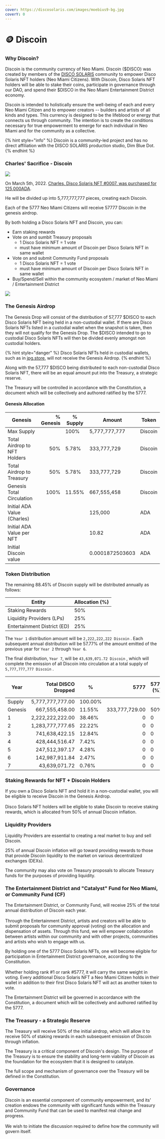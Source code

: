 ```yaml
---
cover: https://discosolaris.com/images/moebius9-bg.jpg
coverY: 0
---
```


# 🪙 Discoin

### Why Discoin?

Discoin is the community currency of Neo Miami. Discoin ($DISCO) was created by members of the [DISCO SOLARIS](https://discosolaris.com) community to empower Disco Solaris NFT holders (Neo Miami Citizens). With Discoin, Disco Solaris NFT holders will be able to stake their coins, participate in governance through our DAO, and spend their $DISCO in the Neo Miami Entertainment District economy.&#x20;

Discoin is intended to holistically ensure the well-being of each and every Neo Miami Citizen and to empower creators -- builders and artists of all kinds and types. This currency is designed to be the lifeblood or energy that connects us through community. The intention is to create the conditions necessary for true empowerment to emerge for each individual in Neo Miami and for the community as a collective.&#x20;

{% hint style="info" %}
Discoin is a community-led project and has no direct affiliation with the DISCO SOLARIS production studio, Dim Blue Dot.
{% endhint %}

### Charles' Sacrifice - Discoin



![](<.gitbook/assets/7 (1).png>)

On March 5th, 2022. [Charles, Disco Solaris NFT #0007, was purchased for 125,000ADA](https://cardanoscan.io/transaction/d795c05d6185cee0f6d2cd73fa3ed0dd4cab6aa0d41fbe5d713900b87de8a6ce).

He will be divided up into 5,777,777,777 pieces, creating each Discoin.&#x20;

Each of the 5777 Neo Miami Citizens will receive 57777 Discoin in the genesis airdrop.

By both holding a Disco Solaris NFT and Discoin, you can:

* Earn staking rewards
* Vote on and sumbit Treasury proposals
  * 1 Disco Solaris NFT = 1 vote
  * must have minimum amount of Discoin per Disco Solaris NFT in same wallet
* Vote on and submit Community Fund proposals
  * 1 Disco Solaris NFT = 1 vote
  * must have minimum amount of Discoin per Disco Solaris NFT in same wallet
* Buy/Spend/Sell within the community ecosystem / market of Neo Miami / Entertainment District

![](https://mermaid.ink/img/pako:eNqVkk1rwzAMhv-KMeyWwmgpZTkMRrsvKKO0PebixUprmtiZPxjByX-fHTtZCb3UB1uSH8nSiy3OBQWc4pMk9Rlt9xlHbq3PRJag0Gz23B5ILlnBcmjRhqlcMB6Y6HgG7YQolf0QJWX8FLwuUL3dM-\_AQTEVwsp8hxdP19GI9PgLk1SKeoKT62hEerxdrtxqkT-s37obzGKxSNxVspo\_tegogSgjGzsYMcMnB9zwvCSsAooKw6lq0VpUleFMN3a0-gFjJnA6Mf6n\_-RFSTQTUbzRjc0\_PiAJFWHc66dMXZdNiw6aXJxv44n28EskHZQdNVHhOkQH1pf1k0xn-no7ujo\_hkmg4wuTrifNzZe3mtvu7HbX3ZEwSpZxnOAKpAOo-3nW18iwPkMFGU6dSYm8ZDjjneNMTYmGV8q0kDgtSKkgwcRocWh4jlMtDQzQhhEnSBWp7g8G1e\_Y)

### The Genesis Airdrop

The Genesis Drop will consist of the distribution of 57,777 $DISCO to each Disco Solaris NFT being held in a non-custodial wallet. If there are Disco Solaris NFTs listed in a custodial wallet when the snapshot is taken, then they will not qualify for the Genesis Drop. The $DISCO intended to go to custodial Disco Solaris NFTs will then be divided evenly amongst non custodial holders.&#x20;

{% hint style="danger" %}
Disco Solaris NFTs held in custodial wallets, such as in [jpg.store](https://jpg.store), will not receive the Genesis Airdrop.
{% endhint %}

Along with the 57,777 $DISCO being distributed to each non-custodial Disco Solaris NFT, there will be an equal amount put into the Treasury, a strategic reserve.&#x20;

The Treasury will be controlled in accordance with the Constitution, a document which will be collectively and authored ratified by the 5777.

#### Genesis Allocation

| Genesis                      | % Genesis | % Supply | Amount          | Token   |
| ---------------------------- | --------: | -------- | --------------- | ------- |
| Max Supply                   |           | 100%     | 5,777,777,777   | Discoin |
| Total Airdrop to NFT Holders |       50% | 5.78%    | 333,777,729     | Discoin |
| Total Airdrop to Treasury    |       50% | 5.78%    | 333,777,729     | Discoin |
| Genesis Total Circulation    |      100% | 11.55%   | 667,555,458     | Discoin |
| Initial ADA Value (Charles)  |           |          | 125,000         | ADA     |
| Initial ADA Value per NFT    |           |          | 10.82           | ADA     |
| Initial Discoin value        |           |          | 0.0001872503603 | ADA     |

### Token Distribution

The remaining 88.45% of Discoin supply will be distributed annually as follows:

| Entity                      | Allocation (%) |
| --------------------------- | -------------- |
| Staking Rewards             | 50%            |
| Liquidity Providers (LPs)   | 25%            |
| Entertainment District (ED) | 25%            |

The `Year 1` distribution amount will be `2,222,222,222 Discoin` . Each subsequent annual distribution will be 57.77% of the amount emitted of the previous year for `Year 2` through `Year 6`.&#x20;

The final distribution, `Year 7`, will be `43,639,071.72 Discoin` , which will complete the emission of all Discoin into circulation at a  total supply of `5,777,777,777 Discoin` .

| Year    | Total DISCO Dropped | %       |           5777 | 5777 (%) | Treasury (DISCO) | Treasury (%) | Stake Rewards (DISCO) | Stake Rewards (%) | Entertainment District / CF (DISCO) | Entertainment District / CF (%) | Liquidity (DISCO) | Liquidity (%) |
| ------- | ------------------: | ------- | -------------: | -------- | ---------------- | ------------ | --------------------: | ----------------- | ----------------------------------: | ------------------------------- | ----------------: | ------------- |
| Supply  |    5,777,777,777.00 | 100.00% |                |          |                  |              |                       |                   |                                     |                                 |                   |               |
| Genesis |      667,555,458.00 | 11.55%  | 333,777,729.00 | 50%      | 333,777,729.00   | 50%          |                     0 | 0                 |                                   0 | 0                               |                 0 | 0             |
| 1       |    2,222,222,222.00 | 38.46%  |              0 | 0        | 0                | 0            |      1,111,111,111.00 | 50%               |                      555,555,555.50 | 25%                             |    555,555,555.50 | 25%           |
| 2       |    1,283,777,777.65 | 22.22%  |              0 | 0        | 0                | 0            |        641,888,888.82 | 50%               |                      320,944,444.41 | 25%                             |    320,944,444.41 | 25%           |
| 3       |      741,638,422.15 | 12.84%  |              0 | 0        | 0                |              |        370,819,211.07 | 50%               |                      185,409,605.54 | 25%                             |    185,409,605.54 | 25%           |
| 4       |      428,444,516.47 | 7.42%   |              0 | 0        | 0                |              |        214,222,258.24 | 50%               |                      107,111,129.12 | 25%                             |    107,111,129.12 | 25%           |
| 5       |      247,512,397.17 | 4.28%   |              0 | 0        | 0                |              |        123,756,198.58 | 50%               |                       61,878,099.29 | 25%                             |     61,878,099.29 | 25%           |
| 6       |      142,987,911.84 | 2.47%   |              0 | 0        | 0                |              |         71,493,955.92 | 50%               |                       35,746,977.96 | 25%                             |     35,746,977.96 | 25%           |
| 7       |       43,639,071.72 | 0.76%   |              0 | 0        | 0                |              |         41,302,058.34 | 50%               |                       20,651,029.17 | 25%                             |     20,651,029.17 | 25%           |



### Staking Rewards for NFT + Discoin Holders

If you own a Disco Solaris NFT and hold it in a non-custodial wallet, you will be eligible to receive Discoin in the Genesis Airdrop. \
\
Disco Solaris NFT holders will be eligible to stake Discoin to receive staking rewards, which is allocated from 50% of annual Discoin inflation.

### Liquidity Providers

Liquidity Providers are essential to creating a real market to buy and sell Discoin.&#x20;

25% of annual Discoin inflation will go toward providing rewards to those that provide Discoin liquidity to the market on various decentralized exchanges (DEXs).&#x20;

The community may also vote on Treasury proposals to allocate Treasury funds for the purposes of providing liquidity.

### The Entertainment District and "Catalyst" Fund for Neo Miami, or Community Fund (CF)

The Entertainment District, or Community Fund, will receive 25% of the total annual distribution of Discoin each year.\
\
Through the Entertainment District, artists and creators will be able to submit proposals for community approval (voting) on the allocation and dispensation of assets. Through this fund, we will empower collaboration between artists within our community and with other projects, communities and artists who wish to engage with us.

By holding one of the 5777 Disco Solaris NFTs, one will become eligible for participation in Entertainment District governance, according to the Constitution. \
\
Whether holding rank #1 or rank #5777, it will carry the same weight in voting. Every additional Disco Solaris NFT a Neo Miami Citizen holds in their wallet in addition to their first Disco Solaris NFT will act as another token to vote.

The Entertainment District will be governed in accordance with the Constitution, a document which will be collectively and authored ratified by the 5777.

### The Treasury - a Strategic Reserve

The Treasury will receive 50% of the initial airdrop, which will allow it to receive 50% of staking rewards in each subsequent emission of Discoin through inflation.&#x20;

The Treasury is a critical component of Discoin's design. The purpose of the Treasury is to ensure the stability and long-term viability of Discoin as the foundation for the ecosystem that it is designed to catalyze.

The full scope and mechanism of governance over the Treasury will be defined in the Constitution.

### Governance

Discoin is an essential component of community empowerment, and its' creation endows the community with significant funds within the Treasury and Community Fund that can be used to manifest real change and progress.\
\
We wish to initiate the discussion required to define how the community will govern itself.

